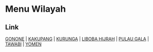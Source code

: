 # Menu Wilayah

## Link

[GONONE](https://github.com/gigit-pemilu/pemilu-2024-82-maluku-utara/tree/main/pileg-dpr/hitung-suara/sub/82-maluku-utara/sub/04-halmahera-selatan/sub/25-kepulauan-joronga/sub/2001-gonone)
 | 
[KAKUPANG](https://github.com/gigit-pemilu/pemilu-2024-82-maluku-utara/tree/main/pileg-dpr/hitung-suara/sub/82-maluku-utara/sub/04-halmahera-selatan/sub/25-kepulauan-joronga/sub/2002-kakupang)
 | 
[KURUNGA](https://github.com/gigit-pemilu/pemilu-2024-82-maluku-utara/tree/main/pileg-dpr/hitung-suara/sub/82-maluku-utara/sub/04-halmahera-selatan/sub/25-kepulauan-joronga/sub/2003-kurunga)
 | 
[LIBOBA HIJRAH](https://github.com/gigit-pemilu/pemilu-2024-82-maluku-utara/tree/main/pileg-dpr/hitung-suara/sub/82-maluku-utara/sub/04-halmahera-selatan/sub/25-kepulauan-joronga/sub/2004-liboba-hijrah)
 | 
[PULAU GALA](https://github.com/gigit-pemilu/pemilu-2024-82-maluku-utara/tree/main/pileg-dpr/hitung-suara/sub/82-maluku-utara/sub/04-halmahera-selatan/sub/25-kepulauan-joronga/sub/2005-pulau-gala)
 | 
[TAWABI](https://github.com/gigit-pemilu/pemilu-2024-82-maluku-utara/tree/main/pileg-dpr/hitung-suara/sub/82-maluku-utara/sub/04-halmahera-selatan/sub/25-kepulauan-joronga/sub/2006-tawabi)
 | 
[YOMEN](https://github.com/gigit-pemilu/pemilu-2024-82-maluku-utara/tree/main/pileg-dpr/hitung-suara/sub/82-maluku-utara/sub/04-halmahera-selatan/sub/25-kepulauan-joronga/sub/2007-yomen)

